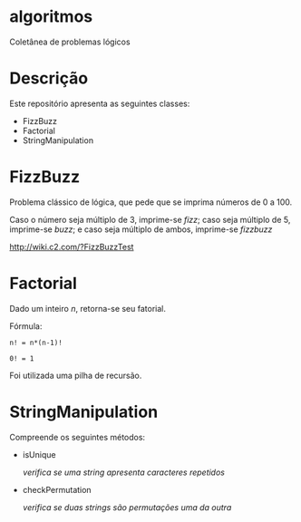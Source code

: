 # algoritmos
Coletânea de problemas lógicos

# Descrição
Este repositório apresenta as seguintes classes:
  * FizzBuzz
  * Factorial
  * StringManipulation

# FizzBuzz
Problema clássico de lógica, que pede que se imprima números de 0 a 100. 

Caso o número seja múltiplo de 3, imprime-se _fizz_; caso seja múltiplo de 5, imprime-se _buzz_; e caso seja múltiplo de ambos, imprime-se _fizzbuzz_

http://wiki.c2.com/?FizzBuzzTest

# Factorial
Dado um inteiro _n_, retorna-se seu fatorial.

Fórmula:
    
    n! = n*(n-1)!
    
    0! = 1

Foi utilizada uma pilha de recursão.

# StringManipulation
Compreende os seguintes métodos:

* isUnique

     _verifica se uma string apresenta caracteres repetidos_
    
 * checkPermutation
   
    _verifica se duas strings são permutações uma da outra_

